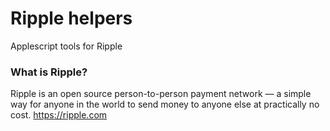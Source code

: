 Ripple helpers
=============

Applescript tools for Ripple

### What is Ripple?

Ripple is an open source person-to-person payment network — a simple way for anyone in the world to send money to anyone else at practically no cost. https://ripple.com

